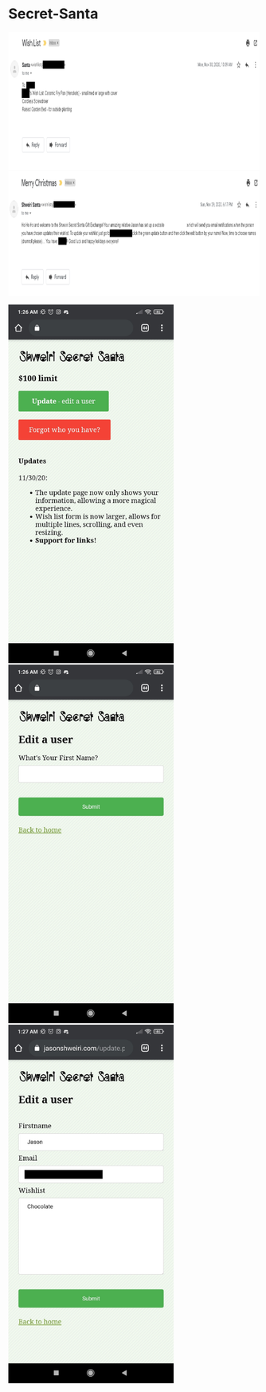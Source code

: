 # Secret-Santa

<img src="resources/Screenshot 2021-10-14 165430.png" alt="" height="277"/>
<br>
<img src="resources/Screenshot 2021-10-14 165548.png" alt="" height="251"/>
<br>
<p float="left">
<img src="resources/Screenshot_2020-11-30-01-26-36-542_com.android.chrome.jpg" alt="" height="720"/>
<img src="resources/Screenshot_2020-11-30-01-26-41-927_com.android.chrome.jpg" alt="" height="720"/>
<img src="resources/Screenshot_2020-11-30-01-27-54-372_com.android.chrome.jpg" alt="" height="720"/>
</p>
